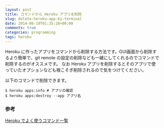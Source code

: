 ```yaml
---
layout: post
title: コマンドから Heroku アプリを削除
slug: delete-heroku-app-by-terminal
date: 2014-06-10T01:35:28+00:00
comments: true
categories: programming
tags: heroku
---
```


Heroku に作ったアプリをコマンドから削除する方法です。GUI画面から削除するより簡単で、git remote の設定の削除なども一緒にしてくれるのでコマンドで削除するのがオススメです。
なお Heroku アプリを削除するとそのアプリで使っていたオプションなども根こそぎ削除されるので気をつけてください。

以下のコマンドで削除できます。

    $ heroku apps:info # アプリの確認
    $ heroku apps:destroy --app アプリ名

### 参考
[Heroku でよく使うコマンド一覧](http://morizyun.github.io/blog/heroku-postgresql-useful-commands/)
